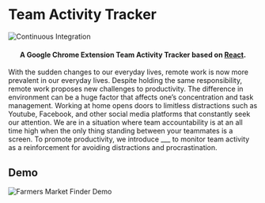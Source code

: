 # Team Activity Tracker

![Continuous Integration](https://github.com/cse112-sp20/TEAM-1-CODE-JAM/workflows/Continuous%20Integration/badge.svg)

<h4 align="center">A Google Chrome Extension Team Activity Tracker based on <a href="https://reactjs.org/" target="_blank">React</a>.</h4>

With the sudden changes to our everyday lives, remote work is now more prevalent in our everyday lives. Despite holding the same responsibility, remote work proposes new challenges to productivity. The difference in environment can be a huge factor that affects one’s concentration and task management. Working at home opens doors to limitless distractions such as Youtube, Facebook, and other social media platforms that constantly seek our attention. We are in a situation where team accountability is at an all time high when the only thing standing between your teammates is a screen. To promote productivity, we introduce ___ to monitor team activity as a reinforcement for avoiding distractions and procrastination.

## Demo
![Farmers Market Finder Demo](demo/demo.gif)
